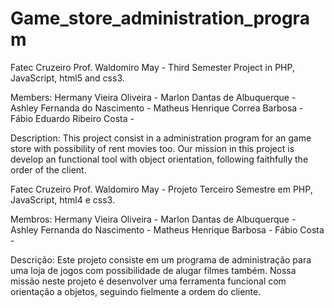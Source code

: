 # Game_store_administration_program
Fatec Cruzeiro Prof. Waldomiro May - Third Semester Project in PHP, JavaScript, html5 and css3.

Members:
  Hermany Vieira Oliveira -
  Marlon Dantas de Albuquerque -
  Ashley Fernanda do Nascimento -
  Matheus Henrique Correa Barbosa -
  Fábio Eduardo Ribeiro Costa -

Description:
    This project consist in a administration program for an game store with possibility of rent movies too.
  Our mission in this project is develop an functional tool with object orientation, following faithfully
  the order of the client.
  
Fatec Cruzeiro Prof. Waldomiro May - Projeto Terceiro Semestre em PHP, JavaScript, html4 e css3.

Membros:
  Hermany Vieira Oliveira -
  Marlon Dantas de Albuquerque -
  Ashley Fernanda do Nascimento -
  Matheus Henrique Barbosa -
  Fábio Costa -

Descrição:
    Este projeto consiste em um programa de administração para uma loja de jogos com possibilidade de alugar
  filmes também. Nossa missão neste projeto é desenvolver uma ferramenta funcional com orientação a objetos,
  seguindo fielmente a ordem do cliente.
